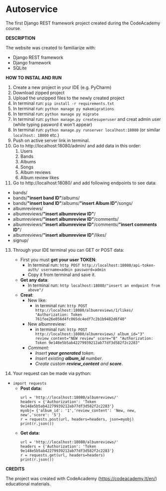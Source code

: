 # Autoservice

The first Django REST framework project created during the CodeAcademy course.

**DESCRIPTION**

The website was created to familiarize with:
- Django REST framework 
- Django framework
- SQLite

**HOW TO INSTAL AND RUN**

1. Create a new project in your IDE (e.g. PyCharm)
2. Download zipped project
3. Upload the unzipped files to the newly created project
4. In terminal run: `pip install -r requirements.txt`
6. In terminal run: `python manage py makemigrations`
7. In terminal run: `python manage py migrate`
8. In terminal run: `python manage.py createsuperuser` and creat admin user (while typing pasword it won't appear)
9. In terminal run: `python manage.py runserver localhost:18080` (or similar `localhost: 18000` etc.) 
10. Push on active server link in terminal.
11. Go to http://localhost:18080/admin/ and add data in this order:
    1. Users
    2. Bands
    2. Albums
    3. Songs
    4. Album reviews
    5. Album review likes
12. Go to http://localhost:18080/ and add following endpoints to see data:
- bands/
- bands/**"insert band ID"**/albums/
- bands/**"insert band ID"**/albums/**"insert Album ID"**/songs/ 
- albumreviews/ 
- albumreviews/**"insert albumreview ID"**/
- albumreviews/**"insert albumreview ID"**/comments/
- albumreviews/**"insert albumreview ID"**/comments/**"insert comments ID"**/ 
- albumreviews/**"insert albumreview ID"**/likes/
- signup/

13. Through your IDE terminal you can GET or POST data:
    - First you must **get your user TOKEN**:
      - In terminal run: `http POST http://localhost:18080/api-token-auth/ username=admin password=admin`
      - Copy it from terminal and save it.
    - **Get any data**:
      - In terminal run: `http localhost:18080/"insert an endpoint from above"/`
    - **Creat**:
      - New like:
        - in terminal run: `http POST http://localhost:18080/albumreviews/1/likes/ "Authorization: Token 761fee26e056d4fc065dc4edf7c2b1b9482d6f40"` 
      - New albumreview:
        - in terminal run: `http POST http://localhost:18080/albumreviews/ album_id="3" review_content="NEW review" score="8" "Authorization: Token 9e148e5b5ab42279939212ab77df3d582f2c2283"` 
      - *Comment*:
        - *Insert **your generated** token*.
        - *Insert existing **album_id** number*. 
        - *Create custom **review_content** and **score***.

14. Your request can be made via python: 
- `import requests`
  - **Post data:**   
    ```  
    url = 'http://localhost:18080/albumreviews/'
    headers = {'Authorization': 'Token 9e148e5b5ab42279939212ab77df3d582f2c2283'}
    myobj= {'album_id': '1','review_content': 'New, new, new','score': '5'}
    r = requests.post(url, headers=headers, json=myobj)
    print(r.json())
    ```
  - **Get data:**
    ``` 
    url = 'http://localhost:18080/albumreviews/'
    headers = {'Authorization': 'Token 9e148e5b5ab42279939212ab77df3d582f2c2283'}
    r = requests.get(url, headers=headers)
    print(r.json())
    ``` 

**CREDITS**
   
The project was created with CodeAcademy (https://codeacademy.lt/en/) educational materials.
